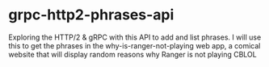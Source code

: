 # grpc-http2-phrases-api
Exploring the HTTP/2 & gRPC with this API to add and list phrases. I will use this to get the phrases in the why-is-ranger-not-playing web app, a comical website that will display random reasons why Ranger is not playing CBLOL
